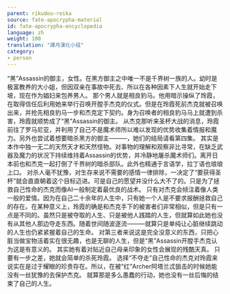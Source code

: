```yaml
---
parent: rikudou-reika
source: fate-apocrypha-material
id: fate-apocrypha-encyclopedia
language: zh
weight: 100
translation: "譯月漢化小组"
category:
- person
---
```


“黑”Assassin的御主，女性。在黑方御主之中唯一不是千界树一族的人。幼时是极富教养的大小姐，但因双亲在事故中死去、所以在各种因素下人生就开始走下坡，现在作为娼妇来包养男人。
那个男人就是相良豹马。他用暗示操纵了玲霞，在取得信任后利用她来举行召唤开膛手杰克的仪式。但是在玲霞死前杰克就被召唤出来，并抢先相良豹马一步和杰克定下契约。身为召唤者的相良豹马马上就遭到杀害，玲霞就顺势成了“黑”Assassin的御主。
从杰克那听来圣杯大战的消息，玲霞前往了罗马尼亚，并利用了自己不是魔术师所以难以发现的优势收集着情报和魔力。另外也尝试着想要暗杀黑方的御主―――，她们的结局请看第四集。
其实是本作中独一无二的天然天才和天然怪物。对事物的理解和观察非比寻常，在缺乏武器及魔力的状况下持续维持着Assassin的优势，并冷静地屠杀魔术师们。离开日本前也和杰克一起打倒了千界树的暗杀部队。此外也精通于言语学，拉丁语也琅琅上口。
对杀人毫不犹豫，对生存来说不需要的感情一律排除，一决定了“要获得圣杯”就会直直朝着这个目标迈进。可是自己的愿望并没什么大不了的。只是为了拯救自己性命的杰克而像AI一般制定着最优良的战术。
只有对杰克会倾注着像人类一般的爱情。因为在自己二十余年的人生中，只有她一个人是不要求报酬拯救自己的存在。在某种意义上，玲霞的确是和杰克手下的被害者们非常相似，但是只有一点是不同的。虽然只是被夺取的人生、只是被他人践踏的人生，但就算如此她也没有从其他人那边夺走东西。随着世间随波逐流―――就算只是单纯让心脏继续跳动的人生也仍紧紧握着自己的生命。
对第三者来说这是完全没意义的东西，只把心脏当做宝物活着实在很无趣，也是无聊的人生，但是“黑”Assassin开膛手杰克认为这是有意义的。
其实她有着对贴近自己母亲印象的女性会展现的残酷天真。
只要有一步之差，她就会简单的杀死玲霞。
选择“不夺走”自己性命的杰克对玲霞来说实在是过于耀眼的珍贵存在。所以，在被“红”Archer阿塔兰忒狙击的时候她能没有一丝犹豫的去保护杰克。
就算那是多么愚蠢的行动，她也没有一丝后悔的结束了自己的人生。
